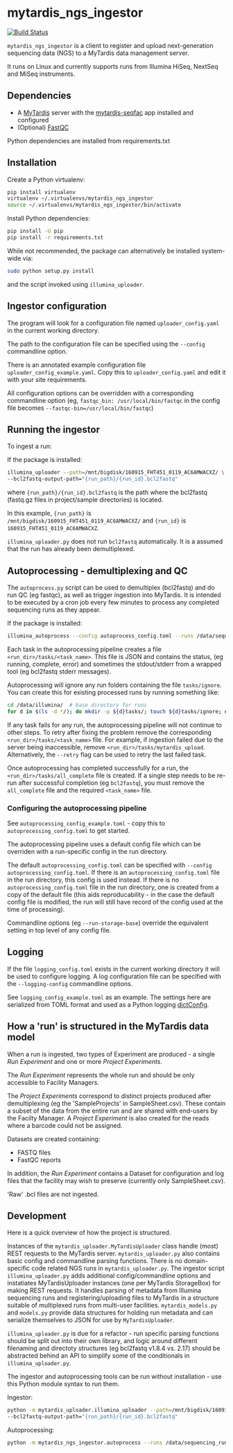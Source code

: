 # mytardis_ngs_ingestor

[![Build Status](https://semaphoreci.com/api/v1/pansapiens/mytardis_ngs_ingestor/branches/develop/shields_badge.svg)](https://semaphoreci.com/pansapiens/mytardis_ngs_ingestor)

`mytardis_ngs_ingestor` is a client to register and upload next-generation 
sequencing data (NGS) to a MyTardis data management server.

It runs on Linux and currently supports runs from Illumina HiSeq, 
NextSeq and MiSeq instruments.

## Dependencies

  * A [MyTardis](https://github.com/mytardis/mytardis) server with 
    the [mytardis-seqfac](https://github.com/mytardis/mytardis-seqfac) 
    app installed and configured
  * (Optional) [FastQC](http://www.bioinformatics.babraham.ac.uk/projects/fastqc/)

Python dependencies are installed from requirements.txt


## Installation

Create a Python virtualenv:
```sh
pip install virtualenv
virtualenv ~/.virtualenvs/mytardis_ngs_ingestor
source ~/.virtualenvs/mytardis_ngs_ingestor/bin/activate
```

Install Python dependencies:
```sh
pip install -U pip
pip install -r requirements.txt
```

While not recommended, the package can alternatively be installed 
system-wide via:
```sh
sudo python setup.py install
```

and the script invoked using `illumina_uploader`.

## Ingestor configuration

The program will look for a configuration file named `uploader_config.yaml` 
in the current working directory.

The path to the configuration file can be specified using the  `--config` 
commandline option.

There is an annotated example configuration file `uploader_config_example.yaml`.
Copy this to `uploader_config.yaml` and edit it with your site requirements.

All configuration options can be overridden with a corresponding 
commandline option (eg, `fastqc_bin: /usr/local/bin/fastqc` in the 
config file becomes `--fastqc-bin=/usr/local/bin/fastqc`)


## Running the ingestor

To ingest a run:

If the package is installed:
```sh
illumina_uploader --path=/mnt/bigdisk/160915_FHT451_0119_AC6AMWACXZ/ \
--bcl2fastq-output-path="{run_path}/{run_id}.bcl2fastq"
```

where `{run_path}/{run_id}.bcl2fastq` is the path where the bcl2fastq 
(fastq.gz files in project/sample directories) is located.

In this example, `{run_path}` is `/mnt/bigdisk/160915_FHT451_0119_AC6AMWACXZ/` 
and `{run_id}` is `160915_FHT451_0119_AC6AMWACXZ`.

`illumina_uploader.py` does not run `bcl2fastq` automatically. It is a
assumed that the run has already been demultiplexed.

## Autoprocessing - demultiplexing and QC

The `autoprocess.py` script can be used to demultiplex (bcl2fastq) and do run
QC (eg fastqc), as well as trigger ingestion into MyTardis. It is intended to
be executed by a cron job every few minutes to process any completed sequencing
runs as they appear.

If the package is installed:
```sh
illumina_autoprocess --config autoprocess_config.toml --runs /data/sequencing_runs
```

Each task in the autoprocessing pipeline creates a file `<run_dir>/tasks/<task_name>`.
This file is JSON and contains the status, (eg running, complete, error) and
sometimes the stdout/stderr from a wrapped tool (eg bcl2fastq stderr messages).

Autoprocessing will ignore any run folders containing the file `tasks/ignore`.
You can create this for existing processed runs by running something like:

```bash
cd /data/illumina/  # base directory for runs
for d in $(ls -d */); do mkdir -p ${d}tasks/; touch ${d}tasks/ignore; done
```

If any task fails for any run, the autoprocessing pipeline will not continue to
other steps. To retry after fixing the problem remove the corresponding 
`<run_dir>/tasks/<task_name>` file. For example, if ingestion failed due to
the server being inaccessible, remove `<run_dir>/tasks/mytardis_upload`. Alternatively,
the `--retry` flag can be used to retry the last failed task.

Once autoprocessing has completed successfully for a run, the `<run_dir>/tasks/all_complete`
file is created. If a single step needs to be re-run after successful completion (eg `bcl2fastq`),
you must remove the `all_complete` file and the required `<task_name>` file.

### Configuring the autoprocessing pipeline

See `autoprocessing_config_example.toml` - copy this to `autoprocessing_config.toml` to get started.

The autoprocessing pipeline uses a default config file which can be overriden 
 with a run-specific config in the run directory.

The default `autoprocessing_config.toml` can be specified with
`--config autoprocessing_config.toml`. If there is an `autoprocessing_config.toml` 
file in the run directory, this config is used instead. If there is no 
`autoprocessing_config.toml` file in the run directory, one is created from a copy
of the default file (this aids reproducability - in the case the default config file
is modified, the run will still have record of the config used at the time of 
processing).

Commandline options (eg `--run-storage-base`) override the equivalent setting in 
top level of any config file.

## Logging

If the file `logging_config.toml` exists in the current working directory it 
will be used to configure logging.
A log configuration file can be specified with the `--logging-config` commandline options.

See `logging_config_example.toml` as an example. The settings here are serialized 
from TOML format and used as a Python logging [dictConfig](http://python-guide-pt-br.readthedocs.io/en/latest/writing/logging/#example-configuration-via-a-dictionary).

## How a 'run' is structured in the MyTardis data model

When a run is ingested, two types of Experiment are produced - 
a single *Run Experiment* and one or more *Project Experiments*.

The *Run Experiment* represents the whole run and should be only 
accessible to Facility Managers.

The *Project Experiments* correspond to distinct projects produced after 
demultiplexing (eg the 'SampleProjects' in SampleSheet.csv). These 
contain a subset of the data from the entire run and are shared with 
end-users by the Facilty Manager. A *Project Experiment* is also 
created for the reads where a barcode could not be assigned.

Datasets are created containing:

  * FASTQ files
  * FastQC reports
  
In addition, the *Run Experiment* contains a Dataset for configuration
and log files that the facility may wish to preserve (currently only 
SampleSheet.csv).

'Raw' .bcl files are not ingested.

## Development

Here is a quick overview of how the project is structured. 

Instances of the `mytardis_uploader.MyTardisUploader` class handle 
(most) REST requests to the MyTardis server.  `mytardis_uploader.py` 
also contains basic config and commandline parsing functions. There is no 
domain-specific code related NGS runs in `mytardis_uploader.py`.
The ingestor script `illumina_uploader.py` adds additional 
config/commandline options and instatiates MyTardisUploader instances 
(one per MyTardis StorageBox) for making REST requests. It handles 
parsing of metadata from Illumina sequencing runs and registering/uploading 
files to MyTardis in a structure suitable of multiplexed runs from 
multi-user facilities. `mytardis_models.py` and `models.py` provide 
data structures for holding run metadata and can serialize themselves to 
JSON for use by `MyTardisUploader`.

`illumina_uploader.py` is due for a refactor - run specific parsing 
functions should be split out into their own library, and logic around 
different filenaming and directoty structures (eg bcl2fastq v1.8.4 vs. 
2.17) should be abstracted behind an API to simplify some of the 
conditionals in `illumina_uploader.py`.

The ingestor and autoprocessing tools can be run without installation - use
this Python module syntax to run them.

Ingestor:
```sh
python -m mytardis_uploader.illumina_uploader --path=/mnt/bigdisk/160915_FHT451_0119_AC6AMWACXZ/ \
--bcl2fastq-output-path="{run_path}/{run_id}.bcl2fastq"
```

Autoprocessing:
```sh
python -m mytardis_ngs_ingestor.autoprocess --runs /data/sequencing_runs
```
